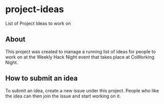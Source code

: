 # project-ideas
List of Project Ideas to work on

## About ##
This project was created to manage a running list of ideas for people to work on 
at the Weekly Hack Night event that takes place at CoWorking Night.

## How to submit an idea ##
To submit an idea, create a new issue under this project. People who like the idea
can then join the issue and start working on it.
